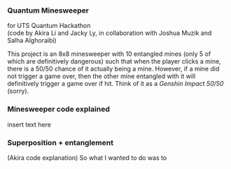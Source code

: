 ### Quantum Minesweeper
for UTS Quantum Hackathon  
(code by Akira Li and Jacky Ly, in collaboration with Joshua Muzik and Salha Alghoraibi)


This project is an 8x8 minesweeper with 10 entangled mines (only 5 of which are definitively dangerous) such that when the player clicks a mine, there is a 50/50 chance of it actually being a mine. However, if a mine did not trigger a game over, then the other mine entangled with it will definitively trigger a game over if hit. Think of it as a *Genshin Impact 50/50* (sorry).

### Minesweeper code explained
insert text here

### Superposition + entanglement
(Akira code explanation) So what I wanted to do was to
